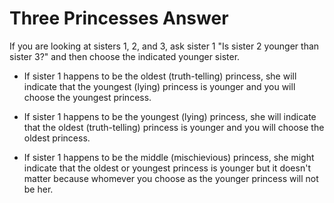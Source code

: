 # Three Princesses Answer

If you are looking at sisters 1, 2, and 3, ask sister 1 "Is sister 2 younger 
than sister 3?" and then choose the indicated younger sister.  

* If sister 1 happens to be the oldest (truth-telling) princess, she will 
indicate that the youngest (lying) princess is younger and you will choose the 
youngest princess.

* If sister 1 happens to be the youngest (lying) princess, she will indicate 
that the oldest (truth-telling) princess is younger and you will choose the 
oldest princess.

* If sister 1 happens to be the middle (mischievious) princess, she might 
indicate that the oldest or youngest princess is younger but it doesn't matter 
because whomever you choose as the younger princess will not be her.
